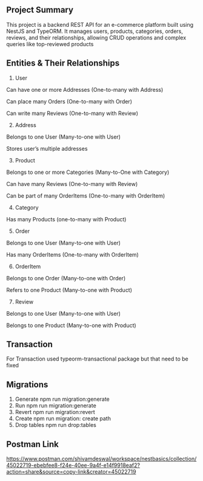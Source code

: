 ## Project Summary
This project is a backend REST API for an e-commerce platform built using NestJS and TypeORM. 
It manages users, products, categories, orders, reviews, and their relationships, allowing CRUD operations and complex queries like top-reviewed products

## Entities & Their Relationships

1. User

Can have one or more Addresses (One-to-many with Address)

Can place many Orders (One-to-many with Order)

Can write many Reviews (One-to-many with Review)


2. Address
   
Belongs to one User (Many-to-one with User)

Stores user’s multiple addresses 


3. Product

Belongs to one or more Categories (Many-to-One with Category)

Can have many Reviews (One-to-many with Review)

Can be part of many OrderItems (One-to-many with OrderItem)


4. Category

Has many Products (one-to-many with Product)


5. Order

Belongs to one User (Many-to-one with User)

Has many OrderItems (One-to-many with OrderItem)


6. OrderItem

Belongs to one Order (Many-to-one with Order)

Refers to one Product (Many-to-one with Product)


7. Review

Belongs to one User (Many-to-one with User)

Belongs to one Product (Many-to-one with Product)


## Transaction 
For Transaction used typeorm-transactional package but that need to be fixed

## Migrations 
1. Generate
   npm run migration:generate
2. Run
   npm run migration:generate
3. Revert
   npm run migration:revert
4. Create
   npm run migration: create path
5. Drop tables
   npm run drop:tables


## Postman Link
https://www.postman.com/shivamdeswal/workspace/nestbasics/collection/45022719-ebebfee8-f24e-40ee-9a4f-e14f9918eaf2?action=share&source=copy-link&creator=45022719

